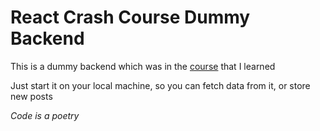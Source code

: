 # React Crash Course Dummy Backend

This is a dummy backend which was in the [course](https://www.udemy.com/course/nextjs-react-the-complete-guide/) that I learned

Just start it on your local machine, so you can fetch data from it, or store new posts

_Code is a poetry_